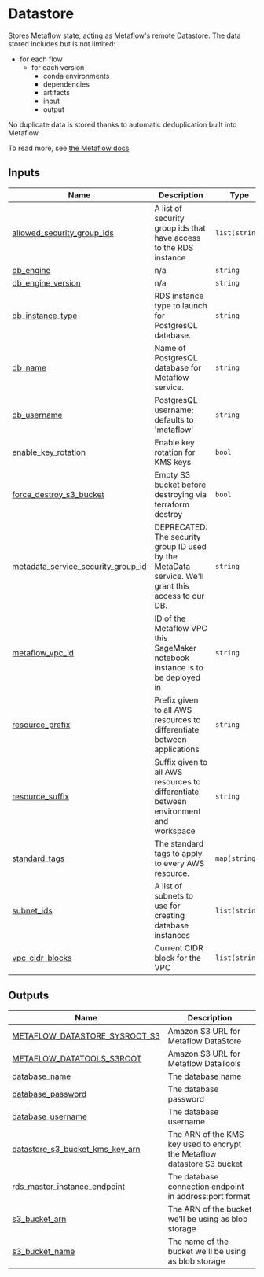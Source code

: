 # Datastore

Stores Metaflow state, acting as Metaflow's remote Datastore. The data stored includes but is not limited:

- for each flow
  - for each version
    - conda environments
    - dependencies
    - artifacts
    - input
    - output

No duplicate data is stored thanks to automatic deduplication built into Metaflow.

To read more, see [the Metaflow docs](https://docs.metaflow.org/metaflow-on-aws/metaflow-on-aws#datastore)

<!-- BEGIN_TF_DOCS -->
## Inputs

| Name | Description | Type | Default | Required |
|------|-------------|------|---------|:--------:|
| <a name="input_allowed_security_group_ids"></a> [allowed\_security\_group\_ids](#input\_allowed\_security\_group\_ids) | A list of security group ids that have access to the RDS instance | `list(string)` | `[]` | no |
| <a name="input_db_engine"></a> [db\_engine](#input\_db\_engine) | n/a | `string` | `"postgres"` | no |
| <a name="input_db_engine_version"></a> [db\_engine\_version](#input\_db\_engine\_version) | n/a | `string` | `"11"` | no |
| <a name="input_db_instance_type"></a> [db\_instance\_type](#input\_db\_instance\_type) | RDS instance type to launch for PostgresQL database. | `string` | `"db.t3.small"` | no |
| <a name="input_db_name"></a> [db\_name](#input\_db\_name) | Name of PostgresQL database for Metaflow service. | `string` | `"metaflow"` | no |
| <a name="input_db_username"></a> [db\_username](#input\_db\_username) | PostgresQL username; defaults to 'metaflow' | `string` | `"metaflow"` | no |
| <a name="input_enable_key_rotation"></a> [enable\_key\_rotation](#input\_enable\_key\_rotation) | Enable key rotation for KMS keys | `bool` | `false` | no |
| <a name="input_force_destroy_s3_bucket"></a> [force\_destroy\_s3\_bucket](#input\_force\_destroy\_s3\_bucket) | Empty S3 bucket before destroying via terraform destroy | `bool` | `false` | no |
| <a name="input_metadata_service_security_group_id"></a> [metadata\_service\_security\_group\_id](#input\_metadata\_service\_security\_group\_id) | DEPRECATED: The security group ID used by the MetaData service. We'll grant this access to our DB. | `string` | `""` | no |
| <a name="input_metaflow_vpc_id"></a> [metaflow\_vpc\_id](#input\_metaflow\_vpc\_id) | ID of the Metaflow VPC this SageMaker notebook instance is to be deployed in | `string` | n/a | yes |
| <a name="input_resource_prefix"></a> [resource\_prefix](#input\_resource\_prefix) | Prefix given to all AWS resources to differentiate between applications | `string` | n/a | yes |
| <a name="input_resource_suffix"></a> [resource\_suffix](#input\_resource\_suffix) | Suffix given to all AWS resources to differentiate between environment and workspace | `string` | n/a | yes |
| <a name="input_standard_tags"></a> [standard\_tags](#input\_standard\_tags) | The standard tags to apply to every AWS resource. | `map(string)` | n/a | yes |
| <a name="input_subnet_ids"></a> [subnet\_ids](#input\_subnet\_ids) | A list of subnets to use for creating database instances | `list(string)` | n/a | yes |
| <a name="input_vpc_cidr_blocks"></a> [vpc\_cidr\_blocks](#input\_vpc\_cidr\_blocks) | Current CIDR block for the VPC | `list(string)` | n/a | yes |

## Outputs

| Name | Description |
|------|-------------|
| <a name="output_METAFLOW_DATASTORE_SYSROOT_S3"></a> [METAFLOW\_DATASTORE\_SYSROOT\_S3](#output\_METAFLOW\_DATASTORE\_SYSROOT\_S3) | Amazon S3 URL for Metaflow DataStore |
| <a name="output_METAFLOW_DATATOOLS_S3ROOT"></a> [METAFLOW\_DATATOOLS\_S3ROOT](#output\_METAFLOW\_DATATOOLS\_S3ROOT) | Amazon S3 URL for Metaflow DataTools |
| <a name="output_database_name"></a> [database\_name](#output\_database\_name) | The database name |
| <a name="output_database_password"></a> [database\_password](#output\_database\_password) | The database password |
| <a name="output_database_username"></a> [database\_username](#output\_database\_username) | The database username |
| <a name="output_datastore_s3_bucket_kms_key_arn"></a> [datastore\_s3\_bucket\_kms\_key\_arn](#output\_datastore\_s3\_bucket\_kms\_key\_arn) | The ARN of the KMS key used to encrypt the Metaflow datastore S3 bucket |
| <a name="output_rds_master_instance_endpoint"></a> [rds\_master\_instance\_endpoint](#output\_rds\_master\_instance\_endpoint) | The database connection endpoint in address:port format |
| <a name="output_s3_bucket_arn"></a> [s3\_bucket\_arn](#output\_s3\_bucket\_arn) | The ARN of the bucket we'll be using as blob storage |
| <a name="output_s3_bucket_name"></a> [s3\_bucket\_name](#output\_s3\_bucket\_name) | The name of the bucket we'll be using as blob storage |
<!-- END_TF_DOCS -->
